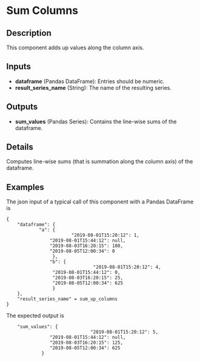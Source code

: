 # Sum Columns

## Description
This component adds up values along the column axis.

## Inputs
* **dataframe** (Pandas DataFrame): Entries should be numeric.
* **result_series_name** (String): The name of the resulting series.

## Outputs
* **sum_values** (Pandas Series): Contains the line-wise sums of the dataframe.

## Details
Computes line-wise sums (that is summation along the column axis) of the dataframe.

## Examples 
The json input of a typical call of this component with a Pandas DataFrame is
```
{
    "dataframe": {
			"a": {
           		        "2019-08-01T15:20:12": 1,
				"2019-08-01T15:44:12": null,
				"2019-08-03T16:20:15": 100,
				"2019-08-05T12:00:34": 0
                 },
        		"b": {
                                "2019-08-01T15:20:12": 4,
				 "2019-08-01T15:44:12": 0,
				 "2019-08-03T16:20:15": 25,
				 "2019-08-05T12:00:34": 625
                 }
	},
	"result_series_name" = sum_up_columns
}
```
The expected output is
```
	"sum_values": {
                               "2019-08-01T15:20:12": 5,
				"2019-08-01T15:44:12": null,
				"2019-08-03T16:20:15": 125,
				"2019-08-05T12:00:34": 625
             }
```

